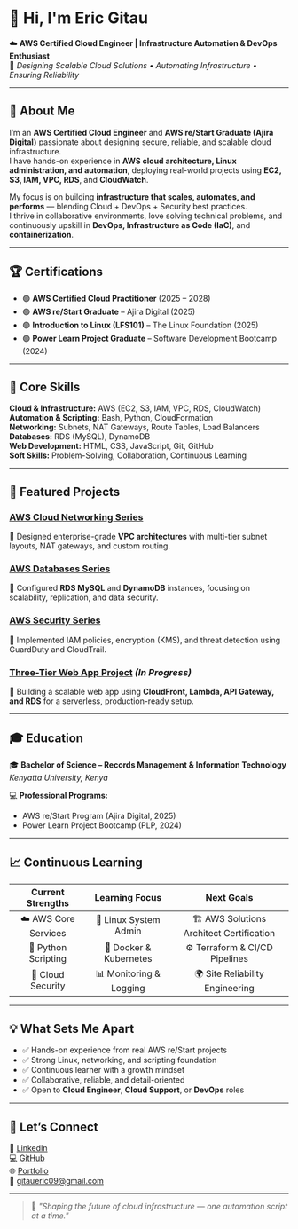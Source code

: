 # 👋 Hi, I'm Eric Gitau  

☁️ **AWS Certified Cloud Engineer | Infrastructure Automation & DevOps Enthusiast**  
🎯 *Designing Scalable Cloud Solutions • Automating Infrastructure • Ensuring Reliability*  

---

## 🚀 About Me  

I’m an **AWS Certified Cloud Engineer** and **AWS re/Start Graduate (Ajira Digital)** passionate about designing secure, reliable, and scalable cloud infrastructure.  
I have hands-on experience in **AWS cloud architecture, Linux administration, and automation**, deploying real-world projects using **EC2, S3, IAM, VPC, RDS**, and **CloudWatch**.  

My focus is on building **infrastructure that scales, automates, and performs** — blending Cloud + DevOps + Security best practices.  
I thrive in collaborative environments, love solving technical problems, and continuously upskill in **DevOps, Infrastructure as Code (IaC)**, and **containerization**.

---

## 🏆 Certifications  

- 🟢 **AWS Certified Cloud Practitioner** (2025 – 2028)  
- 🟢 **AWS re/Start Graduate** – Ajira Digital (2025)  
- 🟢 **Introduction to Linux (LFS101)** – The Linux Foundation (2025)  
- 🟢 **Power Learn Project Graduate** – Software Development Bootcamp (2024)  

---

## 🧠 Core Skills  

**Cloud & Infrastructure:** AWS (EC2, S3, IAM, VPC, RDS, CloudWatch)  
**Automation & Scripting:** Bash, Python, CloudFormation  
**Networking:** Subnets, NAT Gateways, Route Tables, Load Balancers  
**Databases:** RDS (MySQL), DynamoDB  
**Web Development:** HTML, CSS, JavaScript, Git, GitHub  
**Soft Skills:** Problem-Solving, Collaboration, Continuous Learning  

---

## 🌟 Featured Projects  

### [AWS Cloud Networking Series](https://github.com/Eric-Gitau01/AWS_Networking_Series)  
🔹 Designed enterprise-grade **VPC architectures** with multi-tier subnet layouts, NAT gateways, and custom routing.

### [AWS Databases Series](https://github.com/Eric-Gitau01/Aws-databases-series)  
🔹 Configured **RDS MySQL** and **DynamoDB** instances, focusing on scalability, replication, and data security.

### [AWS Security Series](https://github.com/Eric-Gitau01/AWS-Security-Series.git)  
🔹 Implemented IAM policies, encryption (KMS), and threat detection using GuardDuty and CloudTrail.

### [Three-Tier Web App Project](https://github.com/Eric-Gitau01/Aws-three-tier-webapp.git) *(In Progress)*  
🔹 Building a scalable web app using **CloudFront, Lambda, API Gateway, and RDS** for a serverless, production-ready setup.

---

## 🎓 Education  

🎓 **Bachelor of Science – Records Management & Information Technology**  
*Kenyatta University, Kenya*  

💻 **Professional Programs:**  
- AWS re/Start Program (Ajira Digital, 2025)  
- Power Learn Project Bootcamp (PLP, 2024)  

---

## 📈 Continuous Learning  

| **Current Strengths** | **Learning Focus** | **Next Goals** |
|:---:|:---:|:---:|
| ☁️ AWS Core Services | 🐧 Linux System Admin | 🏗️ AWS Solutions Architect Certification |
| 🐍 Python Scripting | 🐳 Docker & Kubernetes | ⚙️ Terraform & CI/CD Pipelines |
| 🔐 Cloud Security | 📊 Monitoring & Logging | 🌍 Site Reliability Engineering |

---

## 💡 What Sets Me Apart  

- ✅ Hands-on experience from real AWS re/Start projects  
- ✅ Strong Linux, networking, and scripting foundation  
- ✅ Continuous learner with a growth mindset  
- ✅ Collaborative, reliable, and detail-oriented  
- ✅ Open to **Cloud Engineer**, **Cloud Support**, or **DevOps** roles  

---

## 🤝 Let’s Connect  

🔗 [LinkedIn](https://www.linkedin.com/in/eric-gitau-234706240)  
💻 [GitHub](https://github.com/Eric-Gitau01)  
🌐 [Portfolio](https://learn.nextwork.org/inspired_purple_vibrant_plum/portfolio)  
📧 [gitaueric09@gmail.com](mailto:gitaueric09@gmail.com)  

---

> 💬 *"Shaping the future of cloud infrastructure — one automation script at a time."*
